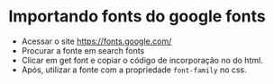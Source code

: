 # Importando fonts do google fonts
- Acessar o site https://fonts.google.com/
- Procurar a fonte em search fonts
- Clicar em get font e copiar o código de incorporação no <head> do html.
- Após, utilizar a fonte com a propriedade `font-family` no css.

